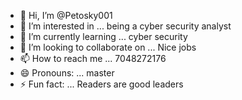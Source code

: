 - 👋 Hi, I’m @Petosky001
- 👀 I’m interested in ... being a cyber security analyst
- 🌱 I’m currently learning ... cyber security
- 💞️ I’m looking to collaborate on ... Nice jobs
- 📫 How to reach me ... 7048272176
- 😄 Pronouns: ... master
- ⚡ Fun fact: ... Readers are good leaders

<!---
Petosky001/Petosky001 is a ✨ special ✨ repository because its `README.md` (this file) appears on your GitHub profile.
You can click the Preview link to take a look at your changes.
--->
